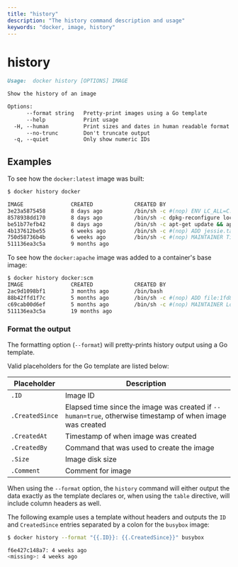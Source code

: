 ```yaml
---
title: "history"
description: "The history command description and usage"
keywords: "docker, image, history"
---
```


<!-- This file is maintained within the docker/cli GitHub
     repository at https://github.com/yuyangjack/dockercli/. Make all
     pull requests against that repo. If you see this file in
     another repository, consider it read-only there, as it will
     periodically be overwritten by the definitive file. Pull
     requests which include edits to this file in other repositories
     will be rejected.
-->

# history

```markdown
Usage:  docker history [OPTIONS] IMAGE

Show the history of an image

Options:
      --format string   Pretty-print images using a Go template
      --help            Print usage
  -H, --human           Print sizes and dates in human readable format (default true)
      --no-trunc        Don't truncate output
  -q, --quiet           Only show numeric IDs
```


## Examples

To see how the `docker:latest` image was built:

```bash
$ docker history docker

IMAGE               CREATED             CREATED BY                                      SIZE                COMMENT
3e23a5875458        8 days ago          /bin/sh -c #(nop) ENV LC_ALL=C.UTF-8            0 B
8578938dd170        8 days ago          /bin/sh -c dpkg-reconfigure locales &&    loc   1.245 MB
be51b77efb42        8 days ago          /bin/sh -c apt-get update && apt-get install    338.3 MB
4b137612be55        6 weeks ago         /bin/sh -c #(nop) ADD jessie.tar.xz in /        121 MB
750d58736b4b        6 weeks ago         /bin/sh -c #(nop) MAINTAINER Tianon Gravi <ad   0 B
511136ea3c5a        9 months ago                                                        0 B                 Imported from -
```

To see how the `docker:apache` image was added to a container's base image:

```bash
$ docker history docker:scm
IMAGE               CREATED             CREATED BY                                      SIZE                COMMENT
2ac9d1098bf1        3 months ago        /bin/bash                                       241.4 MB            Added Apache to Fedora base image
88b42ffd1f7c        5 months ago        /bin/sh -c #(nop) ADD file:1fd8d7f9f6557cafc7   373.7 MB
c69cab00d6ef        5 months ago        /bin/sh -c #(nop) MAINTAINER Lokesh Mandvekar   0 B
511136ea3c5a        19 months ago                                                       0 B                 Imported from -
```

### Format the output

The formatting option (`--format`) will pretty-prints history output
using a Go template.

Valid placeholders for the Go template are listed below:

| Placeholder     | Description |
| --------------- | ----------- |
| `.ID`           | Image ID    |
| `.CreatedSince` | Elapsed time since the image was created if `--human=true`, otherwise timestamp of when image was created |
| `.CreatedAt`    | Timestamp of when image was created |
| `.CreatedBy`    | Command that was used to create the image |
| `.Size`         | Image disk size |
| `.Comment`      | Comment for image |

When using the `--format` option, the `history` command will either
output the data exactly as the template declares or, when using the
`table` directive, will include column headers as well.

The following example uses a template without headers and outputs the
`ID` and `CreatedSince` entries separated by a colon for the `busybox` image:

```bash
$ docker history --format "{{.ID}}: {{.CreatedSince}}" busybox

f6e427c148a7: 4 weeks ago
<missing>: 4 weeks ago
```
